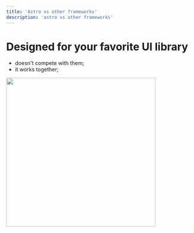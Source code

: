 ```yaml
---
title: 'Astro vs other frameworks'
description: 'astro vs other frameworks'
---
```


# Designed for your favorite UI library

- doesn't compete with them;
- it works together;

<img src="/keynote-astro/3.png" height="400" />
